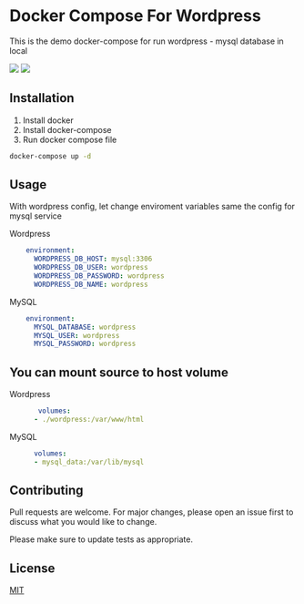 # Docker Compose For Wordpress

This is the demo docker-compose for run wordpress - mysql database in local

<img src="https://img.shields.io/badge/Wordpress-21759B?style=for-the-badge&logo=wordpress&logoColor=white" /> <img src="https://img.shields.io/badge/MySQL-005C84?style=for-the-badge&logo=mysql&logoColor=white" />

## Installation

1. Install docker
2. Install docker-compose
3. Run docker compose file

```bash
docker-compose up -d
```

## Usage

With wordpress config, let change enviroment variables same the config for mysql service

Wordpress
```yaml
    environment:
      WORDPRESS_DB_HOST: mysql:3306
      WORDPRESS_DB_USER: wordpress
      WORDPRESS_DB_PASSWORD: wordpress
      WORDPRESS_DB_NAME: wordpress
```

MySQL
```yaml
    environment:
      MYSQL_DATABASE: wordpress
      MYSQL_USER: wordpress
      MYSQL_PASSWORD: wordpress
```

## You can mount source to host volume

Wordpress
```yaml
       volumes:
      - ./wordpress:/var/www/html
```

MySQL
```yaml
      volumes:
      - mysql_data:/var/lib/mysql
```

## Contributing

Pull requests are welcome. For major changes, please open an issue first
to discuss what you would like to change.

Please make sure to update tests as appropriate.

## License

[MIT](https://choosealicense.com/licenses/mit/)

